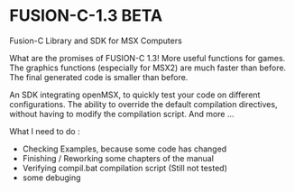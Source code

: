 # FUSION-C-1.3 BETA
 Fusion-C Library and SDK for MSX Computers 
 
 What are the promises of FUSION-C 1.3!
More useful functions for games.
The graphics functions (especially for MSX2) are much faster than before.
The final generated code is smaller than before.

An SDK integrating openMSX, to quickly test your code on different configurations. The ability to override the default compilation directives, without having to modify the compilation script.
And more ...

 What I need to do : 
- Checking Examples, because some code has changed
- Finishing / Reworking some chapters of the manual
- Verifying compil.bat compilation script (Still not tested)
- some debuging


